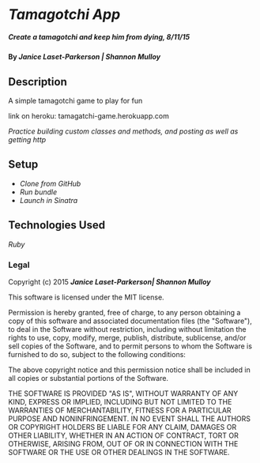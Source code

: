 # _Tamagotchi App_

##### _Create a tamagotchi and keep him from dying, 8/11/15_

#### By _**Janice Laset-Parkerson | Shannon Mulloy**_

## Description

A simple tamagotchi game to play for fun

link on heroku: tamagatchi-game.herokuapp.com

_Practice building custom classes and methods, and posting as well as getting http_


## Setup

* _Clone from GitHub_
* _Run bundle_
* _Launch in Sinatra_

## Technologies Used

_Ruby_

### Legal

Copyright (c) 2015 **_Janice Laset-Parkerson| Shannon Mulloy_**

This software is licensed under the MIT license.

Permission is hereby granted, free of charge, to any person obtaining a copy
of this software and associated documentation files (the "Software"), to deal
in the Software without restriction, including without limitation the rights
to use, copy, modify, merge, publish, distribute, sublicense, and/or sell
copies of the Software, and to permit persons to whom the Software is
furnished to do so, subject to the following conditions:

The above copyright notice and this permission notice shall be included in
all copies or substantial portions of the Software.

THE SOFTWARE IS PROVIDED "AS IS", WITHOUT WARRANTY OF ANY KIND, EXPRESS OR
IMPLIED, INCLUDING BUT NOT LIMITED TO THE WARRANTIES OF MERCHANTABILITY,
FITNESS FOR A PARTICULAR PURPOSE AND NONINFRINGEMENT. IN NO EVENT SHALL THE
AUTHORS OR COPYRIGHT HOLDERS BE LIABLE FOR ANY CLAIM, DAMAGES OR OTHER
LIABILITY, WHETHER IN AN ACTION OF CONTRACT, TORT OR OTHERWISE, ARISING FROM,
OUT OF OR IN CONNECTION WITH THE SOFTWARE OR THE USE OR OTHER DEALINGS IN
THE SOFTWARE.